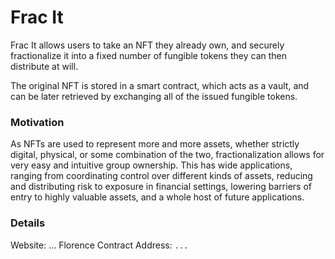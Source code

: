 # Frac It

Frac It allows users to take an NFT they already own, and securely fractionalize it into a fixed number of fungible tokens
they can then distribute at will.

The original NFT is stored in a smart contract, which acts as a vault, and can be later retrieved by exchanging all of the
issued fungible tokens.

### Motivation

As NFTs are used to represent more and more assets, whether strictly digital, physical, or some combination of the two,
fractionalization allows for very easy and intuitive group ownership. This has wide applications, ranging from coordinating
control over different kinds of assets, reducing and distributing risk to exposure in financial settings, lowering barriers
of entry to highly valuable assets, and a whole host of future applications.

### Details

Website: ...
Florence Contract Address: `...`